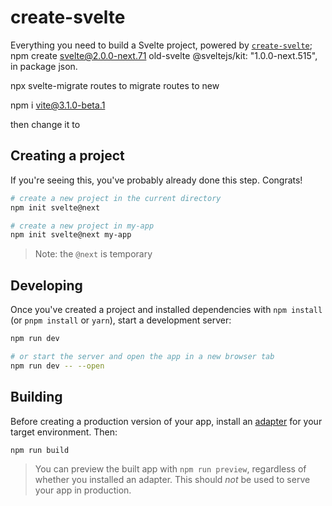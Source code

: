 # create-svelte

Everything you need to build a Svelte project, powered by [`create-svelte`](https://github.com/sveltejs/kit/tree/master/packages/create-svelte);
npm create svelte@2.0.0-next.71 old-svelte
@sveltejs/kit: "1.0.0-next.515", in package json.

npx svelte-migrate routes to migrate routes to new

npm i vite@3.1.0-beta.1

then change it to

## Creating a project

If you're seeing this, you've probably already done this step. Congrats!

```bash
# create a new project in the current directory
npm init svelte@next

# create a new project in my-app
npm init svelte@next my-app
```

> Note: the `@next` is temporary

## Developing

Once you've created a project and installed dependencies with `npm install` (or `pnpm install` or `yarn`), start a development server:

```bash
npm run dev

# or start the server and open the app in a new browser tab
npm run dev -- --open
```

## Building

Before creating a production version of your app, install an [adapter](https://kit.svelte.dev/docs#adapters) for your target environment. Then:

```bash
npm run build
```

> You can preview the built app with `npm run preview`, regardless of whether you installed an adapter. This should _not_ be used to serve your app in production.
